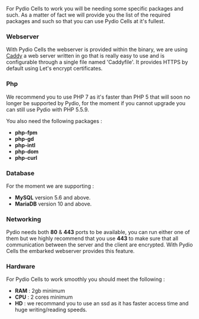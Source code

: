 
For Pydio Cells to work you will be needing some specific packages and such.
As a matter of fact we will provide you the list of the required packages and such so that you can use Pydio Cells at it's fullest.

### Webserver

With Pydio Cells the webserver is provided within the binary, we are using [Caddy](https://caddyserver.com/docs) a web server written in go that is really easy to use and is configurable through a single file named 'Caddyfile'. It provides HTTPS by default using Let's encrypt certificates.

### Php

We recommend you to use PHP 7 as it's faster than PHP 5 that will soon no longer be supported by Pydio, for the moment if you cannot upgrade you can still use Pydio with PHP 5.5.9.

You also need the following packages :

* **php-fpm**
* **php-gd**
* **php-intl**
* **php-dom**
* **php-curl**

### Database

For the moment we are supporting :

* **MySQL** version 5.6 and above.
* **MariaDB** version 10 and above.

### Networking

Pydio needs both **80** & **443** ports to be available, you can run either one of them but we highly recommend that you use **443** to make sure that all communication between the server and the client are encrypted. With Pydio Cells the embarked webserver provides this feature.

### Hardware

For Pydio Cells to work smoothly you should meet the following :

* **RAM** : 2gb minimum
* **CPU** : 2 cores minimum
* **HD**  : we recommand you to use an ssd as it has faster access time and huge writing/reading speeds.
